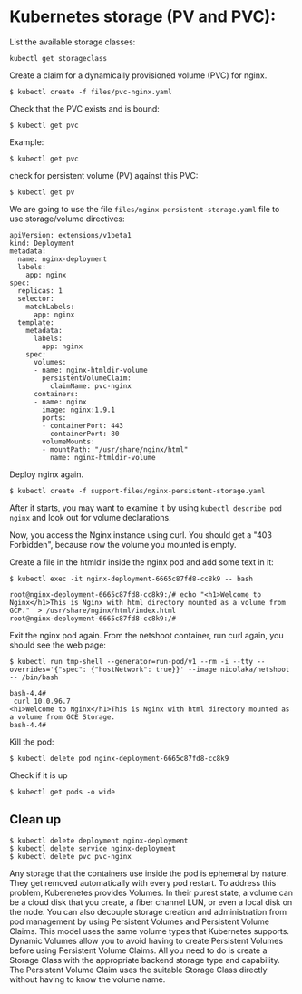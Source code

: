 # Kubernetes storage (PV and PVC):

List the available storage classes:

```shell
kubectl get storageclass
```

Create a claim for a dynamically provisioned volume (PVC) for nginx. 

```shell
$ kubectl create -f files/pvc-nginx.yaml
```

Check that the PVC exists and is bound:

```shell
$ kubectl get pvc
```

Example:

```shell
$ kubectl get pvc
```

check for persistent volume (PV) against this PVC:

```shell
$ kubectl get pv
```

We are going to use the file `files/nginx-persistent-storage.yaml` file to use storage/volume directives:

```
apiVersion: extensions/v1beta1
kind: Deployment
metadata:
  name: nginx-deployment
  labels:
    app: nginx
spec:
  replicas: 1
  selector:
    matchLabels:
      app: nginx
  template:
    metadata:
      labels:
        app: nginx
    spec:
      volumes:
      - name: nginx-htmldir-volume
        persistentVolumeClaim:
          claimName: pvc-nginx
      containers:
      - name: nginx
        image: nginx:1.9.1
        ports:
        - containerPort: 443
        - containerPort: 80
        volumeMounts:
        - mountPath: "/usr/share/nginx/html"
          name: nginx-htmldir-volume
```

Deploy nginx again. 

```shell
$ kubectl create -f support-files/nginx-persistent-storage.yaml
```

After it starts, you may want to examine it by using `kubectl describe pod nginx` and look out for volume declarations.

Now, you access the Nginx instance using curl. You should get a "403 Forbidden", because now the volume you mounted is empty.


Create a file in the htmldir inside the nginx pod and add some text in it:

```shell
$ kubectl exec -it nginx-deployment-6665c87fd8-cc8k9 -- bash

root@nginx-deployment-6665c87fd8-cc8k9:/# echo "<h1>Welcome to Nginx</h1>This is Nginx with html directory mounted as a volume from GCP."  > /usr/share/nginx/html/index.html
root@nginx-deployment-6665c87fd8-cc8k9:/#
```

Exit the nginx pod again. From the netshoot container, run curl again, you should see the web page:

```shell
$ kubectl run tmp-shell --generator=run-pod/v1 --rm -i --tty --overrides='{"spec": {"hostNetwork": true}}' --image nicolaka/netshoot -- /bin/bash

bash-4.4#
 curl 10.0.96.7
<h1>Welcome to Nginx</h1>This is Nginx with html directory mounted as a volume from GCE Storage.
bash-4.4#
```

Kill the pod:

```shell
$ kubectl delete pod nginx-deployment-6665c87fd8-cc8k9
```

Check if it is up

```shell
$ kubectl get pods -o wide
```


## Clean up

```shell
$ kubectl delete deployment nginx-deployment
$ kubectl delete service nginx-deployment
$ kubectl delete pvc pvc-nginx
```


Any storage that the containers use inside the pod is ephemeral by nature. They get removed automatically with every pod restart.
To address this problem, Kuberenetes provides Volumes. In their purest state, a volume can be a cloud disk that you create, a fiber channel LUN, or even a local disk on the node.
You can also decouple storage creation and administration from pod management by using Persistent Volumes and Persistent Volume Claims. This model uses the same volume types that Kubernetes supports.
Dynamic Volumes allow you to avoid having to create Persistent Volumes before using Persistent Volume Claims. All you need to do is create a Storage Class with the appropriate backend storage type and capability. The Persistent Volume Claim uses the suitable Storage Class directly without having to know the volume name.
